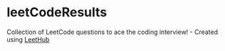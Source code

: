 # leetCodeResults
Collection of LeetCode questions to ace the coding interview! - Created using [LeetHub](https://github.com/QasimWani/LeetHub)
